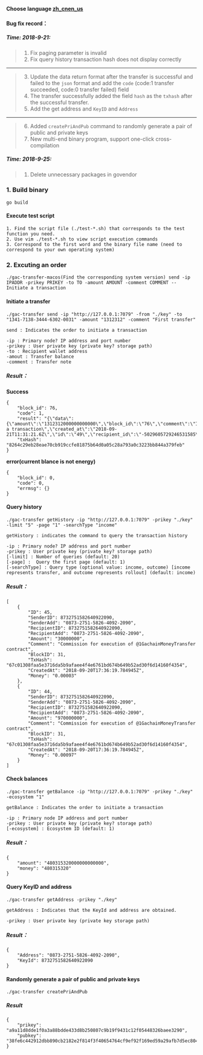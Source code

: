 **Choose language [zh_cn]()[en_us]()**

#### Bug fix record：
##### Time: 2018-9-21:

> 1. Fix paging parameter is invalid
> 2. Fix query history transaction hash does not display correctly
---
> 3. Update the data return format after the transfer is successful and failed to the `json` format and add the `code` (code:1 transfer succeeded, code:0 transfer failed) field
> 4. The transfer successfully added the field `hash` as the `txhash` after the successful transfer.
> 5. Add the get address and `KeyID` and `Address`
---
> 6. Added `createPriAndPub` command to randomly generate a pair of public and private keys
> 7. New multi-end binary program, support one-click cross-compilation

##### Time: 2018-9-25:
> 1. Delete unnecessary packages in govendor

### 1. Build binary
`go build`

#### Execute test script
```
1. Find the script file (./test-*.sh) that corresponds to the test function you need.
2. Use vim ./test-*.sh to view script execution commands
3. Correspond to the first word and the binary file name (need to correspond to your own operating system)
```


### 2. Excuting an order
`./gac-transfer-macos(Find the corresponding system version) send -ip IPADDR -prikey PRIKEY -to TO -amount AMOUNT -comment COMMENT --Initiate a transaction`

#### Initiate a transfer

    ./gac-transfer send -ip "http://127.0.0.1:7079" -from "./key" -to "1341-7138-3444-6302-0031" -amount "1312312" -comment "First transfer"

    send : Indicates the order to initiate a transaction

    -ip : Primary node? IP address and port number
    -prikey : User private key (private key? storage path)
    -to : Recipient wallet address
    -amout : Transfer balance
    -comment : Transfer note

##### Result：

**Success**

    {
        "block_id": 76,
        "code": 1,
        "result": "{\"data\":{\"amount\":\"1312312000000000000\",\"block_id\":\"76\",\"comment\":\"Initiate a transaction\",\"created_at\":\"2018-09-21T11:31:21.6Z\",\"id\":\"49\",\"recipient_id\":\"-5029605729246531585\",\"sender_id\":\"8732751582640922090\",\"txhash\":\"\\ufffdd\\ufffd\\ufffd\\ufffdpˑ\\ufffd\\ufffd\\ufffd\\u0018u\\ufffdM\\n\\u0005y:\\u000c2#\\ufffd\\ufffdJ7\\ufffd\\ufffd\"}}",
        "txHash": "8264c29eb28eae70cb919ccfe81875b64d0a05c28a793a0c3223bb844a379feb"
    }



**error(current blance is not energy)**

    {
        "block_id": 0,
        "code": 0,
        "errmsg": {}
    }



#### Query history

    ./gac-transfer getHistory -ip "http://127.0.0.1:7079" -prikey "./key" -limit "5" -page "1" -searchType "income"

    getHistory : indicates the command to query the transaction history

    -ip : Primary node? IP address and port number
    -prikey : User private key (private key? storage path)
    [-limit] : Number of queries (default: 20)
    [-page] :  Query the first page (default: 1)
    [-searchType] : Query type (optional value: income, outcome) [income represents transfer, and outcome represents rollout] (default: income)

##### Result：
    [
        {
            "ID": 45,
            "SenderID": 8732751582640922090,
            "SenderAdd": "0873-2751-5826-4092-2090",
            "RecipientID": 8732751582640922090,
            "RecipientAdd": "0873-2751-5826-4092-2090",
            "Amount": "30000000",
            "Comment": "Commission for execution of @1GachainMoneyTransfer contract",
            "BlockID": 31,
            "TxHash": "67c01308faa5e3716da5b9afaee4f4e6761bd674b649b52ad30f6d14160f4354",
            "CreatedAt": "2018-09-20T17:36:19.784945Z",
            "Money": "0.00003"
        },
        {
            "ID": 44,
            "SenderID": 8732751582640922090,
            "SenderAdd": "0873-2751-5826-4092-2090",
            "RecipientID": 8732751582640922090,
            "RecipientAdd": "0873-2751-5826-4092-2090",
            "Amount": "970000000",
            "Comment": "Commission for execution of @1GachainMoneyTransfer contract",
            "BlockID": 31,
            "TxHash": "67c01308faa5e3716da5b9afaee4f4e6761bd674b649b52ad30f6d14160f4354",
            "CreatedAt": "2018-09-20T17:36:19.784945Z",
            "Money": "0.00097"
        }
    ]

#### Check balances

    ./gac-transfer getBalance -ip "http://127.0.0.1:7079" -prikey "./key" -ecosystem "1"

    getBalance : Indicates the order to initiate a transaction

    -ip : Primary node IP address and port number
    -prikey : User private key (private key? storage path)
    [-ecosystem] : Ecosystem ID (default: 1)


##### Result：
    {
        "amount": "480315320000000000000",
        "money": "480315320"
    }

#### Query KeyID and address
    ./gac-transfer getAddress -prikey "./key"

    getAddress : Indicates that the KeyId and address are obtained.

    -prikey : User private key (private key storage path)

##### Result：

    {
        "Address": "0873-2751-5826-4092-2090",
        "KeyId": 8732751582640922090
    }

#### Randomly generate a pair of public and private keys
    ./gac-transfer createPriAndPub

##### Result
    {
        "prikey": "a9a11d8dde1f0a3a88bdde433d8b250807c9b19f9431c12f05448326baee3290",
        "pubkey": "38fe6c442912dbb890cb2182e2f814f3f40654764cf9ef92f169ed59a29afb7d5ec80486b28920a8c3ee7bfc59d3ffd62b10e323f0b088ec0eccee6a22ea3198"
    }
